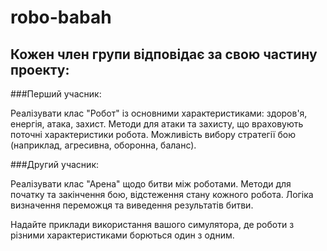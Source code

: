 # robo-babah

## Кожен член групи відповідає за свою частину проекту:

###Перший учасник:

Реалізувати клас "Робот" із основними характеристиками: здоров'я, енергія, атака, захист. 
Методи для атаки та захисту, що враховують поточні характеристики робота. 
Можливість вибору стратегії бою (наприклад, агресивна, оборонна, баланс). 

###Другий учасник:

Реалізувати клас "Арена" щодо битви між роботами. 
Методи для початку та закінчення бою, відстеження стану кожного робота. 
Логіка визначення переможця та виведення результатів битви. 


Надайте приклади використання вашого симулятора, де роботи з різними характеристиками борються один з одним. 
